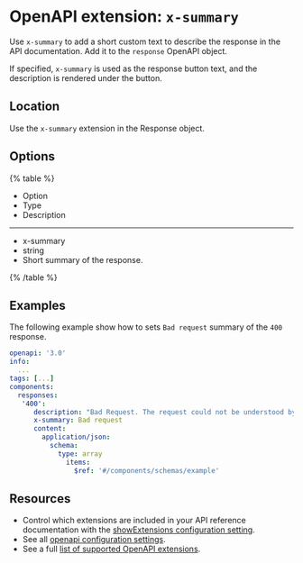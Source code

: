 # OpenAPI extension: `x-summary`

Use `x-summary` to add a short custom text to describe the response in the API documentation. Add it to the `response` OpenAPI object.

If specified, `x-summary` is used as the response button text, and the description is rendered under the button.

## Location

Use the `x-summary` extension in the Response object.

## Options

{% table %}

* Option
* Type
* Description

---

* x-summary
* string
* Short summary of the response.

{% /table %}

## Examples

The following example show how to sets `Bad request` summary of the `400` response.

```yaml
openapi: '3.0'
info:
  ...
tags: [...]
components:
  responses:
   '400':
      description: "Bad Request. The request could not be understood by the server due to malformed syntax. A possible reason might be that the request contains Unicode characters that cannot be processed."
      x-summary: Bad request
      content:
        application/json:
          schema:
            type: array
              items:
                $ref: '#/components/schemas/example'
```

## Resources

- Control which extensions are included in your API reference documentation with the [showExtensions configuration setting](../../../config/openapi/show-extensions.md).
- See all [openapi configuration settings](../../../config/openapi/index.md).
- See a full [list of supported OpenAPI extensions](./index.md).
